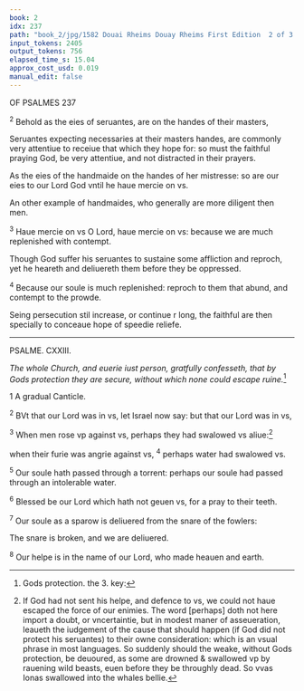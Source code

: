 ```yaml
---
book: 2
idx: 237
path: "book_2/jpg/1582 Douai Rheims Douay Rheims First Edition  2 of 3 1610 Old Testament.pdf-237.jpg"
input_tokens: 2405
output_tokens: 756
elapsed_time_s: 15.04
approx_cost_usd: 0.019
manual_edit: false
---
```

OF PSALMES 237

<sup>2</sup> Behold as the eies of seruantes, are on the handes of their masters,

<aside>Seruantes expecting necessaries at their masters handes, are commonly very attentiue to receiue that which they hope for: so must the faithful praying God, be very attentiue, and not distracted in their prayers.</aside>

As the eies of the handmaide on the handes of her mistresse: so are our eies to our Lord God vntil he haue mercie on vs.

<aside>An other example of handmaides, who generally are more diligent then men.</aside>

<sup>3</sup> Haue mercie on vs O Lord, haue mercie on vs: because we are much replenished with contempt.

<aside>Though God suffer his seruantes to sustaine some affliction and reproch, yet he heareth and deliuereth them before they be oppressed.</aside>

<sup>4</sup> Because our soule is much replenished: reproch to them that abund, and contempt to the prowde.

<aside>Seing persecution stil increase, or continue r long, the faithful are then specially to conceaue hope of speedie reliefe.</aside>

---

PSALME. CXXIII.

*The whole Church, and euerie iust person, gratfully confesseth, that by Gods protection they are secure, without which none could escape ruine.*[^1]

1 A gradual Canticle.

<sup>2</sup> BVt that our Lord was in vs, let Israel now say: but that our Lord was in vs,

<sup>3</sup> When men rose vp against vs, perhaps they had swalowed vs aliue:[^2]

when their furie was angrie against vs, <sup>4</sup> perhaps water had swalowed vs.

<sup>5</sup> Our soule hath passed through a torrent: perhaps our soule had passed through an intolerable water.

<sup>6</sup> Blessed be our Lord which hath not geuen vs, for a pray to their teeth.

<sup>7</sup> Our soule as a sparow is deliuered from the snare of the fowlers:

The snare is broken, and we are deliuered.

<sup>8</sup> Our helpe is in the name of our Lord, who made heauen and earth.

[^1]: Gods protection. the 3. key:

[^2]: If God had not sent his helpe, and defence to vs, we could not haue escaped the force of our enimies. The word [perhaps] doth not here import a doubt, or vncertaintie, but in modest maner of asseueration, leaueth the iudgement of the cause that should happen (if God did not protect his seruantes) to their owne consideration: which is an vsual phrase in most languages. So suddenly should the weake, without Gods protection, be deuoured, as some are drowned & swallowed vp by rauening wild beasts, euen before they be throughly dead. So vvas Ionas swallowed into the whales bellie.